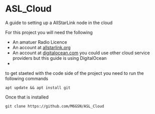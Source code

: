 # ASL_Cloud
A guide to setting up a AllStarLink node in the cloud

For this project you will need the following


  * An amatuer Radio Licence
  * An account at [allstarlink.org](https://www.allstarlink.org/)
  * An account at [digitalocean.com](https://www.digitalocean.com/) you could use other cloud service providers but this guide is using DigitalOcean
  * 


to get staeted with the code side of the project you need to run the following commands 

`apt update && apt install git`

Once that is installed

`git clone https://github.com/M6GSN/ASL_Cloud`